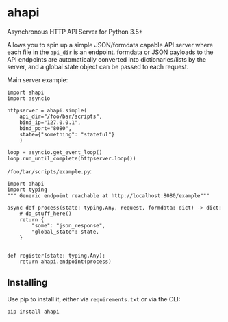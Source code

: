 # ahapi
Asynchronous HTTP API Server for Python 3.5+

Allows you to spin up a simple JSON/formdata capable API server where each 
file in the `api_dir` is an endpoint. formdata or JSON payloads to the API 
endpoints are automatically converted into dictionaries/lists by the server,
and a global state object can be passed to each request.

Main server example:
~~~python3
import ahapi
import asyncio

httpserver = ahapi.simple(
    api_dir="/foo/bar/scripts", 
    bind_ip="127.0.0.1", 
    bind_port="8080", 
    state={"something": "stateful"}
    )

loop = asyncio.get_event_loop()
loop.run_until_complete(httpserver.loop())
~~~

`/foo/bar/scripts/example.py`:
~~~python3
import ahapi
import typing
""" Generic endpoint reachable at http://localhost:8080/example"""

async def process(state: typing.Any, request, formdata: dict) -> dict:
    # do_stuff_here()
    return {
        "some": "json_response",
        "global_state": state,
    }


def register(state: typing.Any):
    return ahapi.endpoint(process)

~~~

## Installing
Use pip to install it, either via `requirements.txt` or via the CLI:
~~~bash
pip install ahapi
~~~

